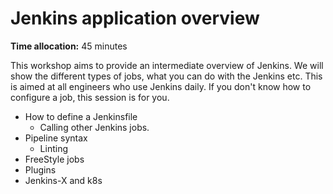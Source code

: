 # Jenkins application overview

**Time allocation:** 45 minutes

This workshop aims to provide an intermediate overview of Jenkins. We will show the different types of jobs, what you can do with the Jenkins etc. This is aimed at all engineers who use Jenkins daily. If you don't know how to configure a job, this session is for you.

- How to define a Jenkinsfile
  - Calling other Jenkins jobs.
- Pipeline syntax
  - Linting
- FreeStyle jobs
- Plugins
- Jenkins-X and k8s
